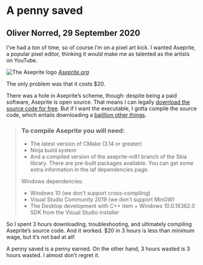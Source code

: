 # A penny saved
## Oliver Norred, 29 September 2020

I’ve had a ton of time, so of course I’m on a pixel art kick. I wanted Aseprite, a popular pixel editor, thinking it would make me as talented as the artists on YouTube.


![The Aseprite logo](images/asepritelogo.png)
*[Aseprite.org](https://aseprite.org)*

The only problem was that it costs $20.


There was a hole in Aseprite’s scheme, though: despite being a paid software, Aseprite is open source. That means I can legally [download the source code for free](https://github.com/aseprite/aseprite/releases). But if I want the executable, I gotta compile the source code, which entails downloading a [bajillion other things](https://github.com/aseprite/aseprite/blob/master/INSTALL.md#dependencies).

<blockquote>

### To compile Aseprite you will need:

<ul>

<li>The latest version of CMake (3.14 or greater)</li>

<li>Ninja build system</li>

<li>And a compiled version of the aseprite-m81 branch of the Skia library. There are pre-built packages available. You can get some extra information in the laf dependencies page.</li>

</ul>

Windows dependencies:

<ul>

<li>Windows 10 (we don't support cross-compiling)</li>

<li>Visual Studio Community 2019 (we don't support MinGW)</li>

<li>The Desktop development with C++ item + Windows 10.0.18362.0 SDK from the Visual Studio installer</li>

</ul>

</blockquote>

So I spent 3 hours downloading, troubleshooting, and ultimately compiling Aseprite’s source code. And it worked. $20 in 3 hours is less than minimum wage, but it’s not bad at all!


A penny saved is a penny earned. On the other hand, 3 hours wasted is 3 hours wasted. I almost don’t regret it.